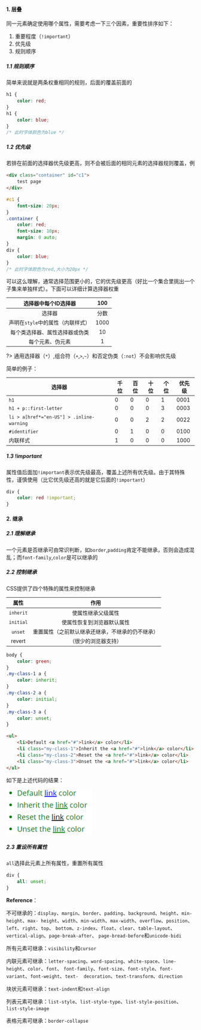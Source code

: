 #### 1. 层叠

同一元素确定使用哪个属性，需要考虑一下三个因素，重要性排序如下：

1. 重要程度（`!important`）
2. 优先级
3. 规则顺序

##### 1.1 规则顺序

 简单来说就是两条权重相同的规则，后面的覆盖前面的

```css
h1 { 
    color: red; 
}
h1 { 
    color: blue; 
}
/* 此时字体颜色为blue */
```

##### 1.2 优先级

若排在前面的选择器优先级更高，则不会被后面的相同元素的选择器规则覆盖，例

```html
<div class="container" id="c1">
    test page
</div>
```

```css
#c1 {
    font-size: 20px;
}
.container {
    color: red;
    font-size: 10px;
    margin: 0 auto;
}
div {
    color: blue;
}
/* 此时字体颜色为red,大小为20px */
```

可以这么理解，通常选择范围更小的，它的优先级更高（好比一个集合里挑出一个子集来单独样式）。下面可以详细计算选择器权重

|       选择器中每个ID选择器        | 100  |
| :-------------------------------: | :--: |
|              选择器               | 分数 |
| 声明在`style`中的属性（内联样式） | 1000 |
|  每个类选择器、属性选择器或伪类   |  10  |
|         每个元素、伪元素          |  1   |

?> 通用选择器（`*`）,组合符（`+`,`>`,`~`）和否定伪类（`:not`）不会影响优先级

简单的例子：

| 选择器                                    | 千位 | 百位 | 十位 | 个位 | 优先级 |
| ----------------------------------------- | ---- | ---- | ---- | ---- | ------ |
| `h1`                                      | 0    | 0    | 0    | 1    | 0001   |
| `h1 + p::first-letter`                    | 0    | 0    | 0    | 3    | 0003   |
| `li > a[href*="en-US"] > .inline-warning` | 0    | 0    | 2    | 2    | 0022   |
| `#identifier`                             | 0    | 1    | 0    | 0    | 0100   |
| 内联样式                                  | 1    | 0    | 0    | 0    | 1000   |

##### 1.3 !important

属性值后面加`!important`表示优先级最高，覆盖上述所有优先级。由于其特殊性，谨慎使用（比它优先级还高的就是它后面的`!important`）

```css
div {
    color: red !important;
}
```

#### 2. 继承

##### 2.1 理解继承

一个元素是否继承可由常识判断，如`border`,`padding`肯定不能继承，否则会造成混乱；而`font-family`,`color`是可以继承的

##### 2.2 控制继承

CSS提供了四个特殊的属性来控制继承

|   属性    |                       作用                       |
| :-------: | :----------------------------------------------: |
| `inherit` |                使属性继承父级属性                |
| `initial` |            使属性恢复到浏览器默认属性            |
|  `unset`  | 重置属性（之前默认继承还继承，不继承的仍不继承） |
|  revert   |               （很少的浏览器支持）               |

```css
body {
    color: green;
}
.my-class-1 a {
    color: inherit;
}
.my-class-2 a {
    color: initial;
}
.my-class-3 a {
    color: unset;
}
```

```html
<ul>
    <li>Default <a href="#">link</a> color</li>
    <li class="my-class-1">Inherit the <a href="#">link</a> color</li>
    <li class="my-class-2">Reset the <a href="#">link</a> color</li>
    <li class="my-class-3">Unset the <a href="#">link</a> color</li>
</ul>
```

如下是上述代码的结果：

![image-20191226184830544](assets/层叠继承.png ":size=180")

##### 2.3 重设所有属性

`all`选择此元素上所有属性，重置所有属性

```css
div {
	all: unset;
}
```

**Reference**：

不可继承的：`display`、`margin`、`border`、`padding`、`background`、`height`、`min-height`、`max- height`、`width`、`min-width`、`max-width`、`overflow`、`position`、`left`、`right`、`top`、 `bottom`、`z-index`、`float`、`clear`、`table-layout`、`vertical-align`、`page-break-after`、 `page-bread-before`和`unicode-bidi`

所有元素可继承：`visibility`和`cursor`

内联元素可继承：`letter-spacing`、`word-spacing`、`white-space`、`line-height`、`color`、`font`、 `font-family`、`font-size`、`font-style`、`font-variant`、`font-weight`、`text-  decoration`、`text-transform`、`direction`

块状元素可继承：`text-indent`和`text-align`

列表元素可继承：`list-style`、`list-style-type`、`list-style-position`、`list-style-image`

表格元素可继承：`border-collapse`